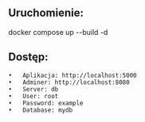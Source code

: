  ## Uruchomienie:
docker compose up --build -d

## Dostęp:
	•	Aplikacja: http://localhost:5000
	•	Adminer: http://localhost:8080
	•	Server: db
	•	User: root
	•	Password: example
	•	Database: mydb